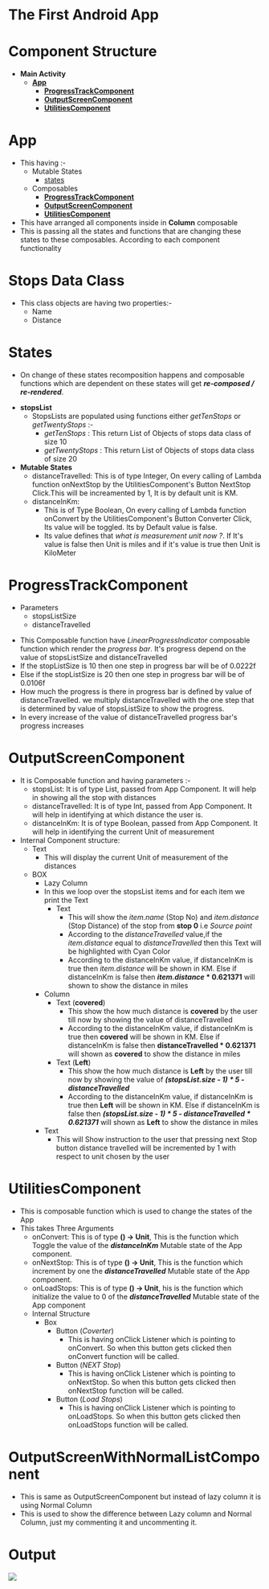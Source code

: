 # The First Android App
# Component Structure
   * **Main Activity**
     * [**App**](#App)
        * [**ProgressTrackComponent**](#ProgressTrackComponent)
        * [**OutputScreenComponent**](#OutputScreenComponent)
        * [**UtilitiesComponent**](#UtilitiesComponent)


# App
 - This having :- 
    - Mutable States 
      * [states](#states) 
    - Composables
      * [**ProgressTrackComponent**](#ProgressTrackComponent)
      * [**OutputScreenComponent**](#OutputScreenComponent)
      * [**UtilitiesComponent**](#UtilitiesComponent)
 - This have arranged all components inside in **Column** composable
 - This is passing all the states and functions that are changing these states to these composables. According to each component functionality

# Stops Data Class
 - This class objects are having two properties:-
    * Name
    * Distance
 
# States
- On change of these states recomposition happens and composable functions which are dependent on these states will get _**re-composed / re-rendered**_.
 * **stopsList**
    - StopsLists are populated using functions either _getTenStops_ or _getTwentyStops_ :-
        * _getTenStops_ : This return List of Objects of stops data class of size 10
        * _getTwentyStops_ : This return List of Objects of stops data class of size 20
 * **Mutable States**
    * distanceTravelled:
      This is of type Integer, On every calling of Lambda function onNextStop by the UtilitiesComponent's Button NextStop Click.This will be increamented by 1,
      It is by default unit is KM.
    * distanceInKm:
      - This is of Type Boolean, On every calling of Lambda function onConvert by the UtilitiesComponent's Button Converter Click, Its value will be toggled.
        Its by Default value is false.
      - Its value defines that _what is measurement unit now ?_. If It's value is false then Unit is miles and if it's value is true then Unit is KiloMeter
    
# ProgressTrackComponent
  * Parameters
    * stopsListSize
    * distanceTravelled
  - This Composable function have _LinearProgressIndicator_ composable function which render the _progress bar_. It's progress depend on the value of stopsListSize and distanceTravelled
  - If the stopListSize is 10 then one step in progress bar will be of 0.0222f 
  - Else if the stopListSize is 20 then one step in progress bar will be of 0.0106f
  - How much the progress is there in progress bar is defined by value of distanceTravelled. we multiply distanceTravelled with the one step that is determined by value of stopsListSize to show the progress.
  - In every increase of the value of distanceTravelled progress bar's progress increases

# OutputScreenComponent
   - It is Composable function and having parameters :-
     * stopsList: 
         It is of type List<Stops>, passed from App Component. It will help in showing all the stop with distances
     * distanceTravelled: 
         It is of type Int, passed from App Component. It will help in identifying at which distance the user is. 
     * distanceInKm: 
         It is of type Boolean, passed from App Component. It will help in identifying the current Unit of measurement
   - Internal Component structure:
     * Text
        - This will display the current Unit of measurement of the distances
     * BOX
       * Lazy Column
        - In this we loop over the stopsList items and for each item we print the Text
          * Text
             - This will show the _item.name_ (Stop No) and _item.distance_ (Stop Distance) of the stop from **stop 0** i.e _Source point_
             - According to the _distanceTravelled_ value,if the _item.distance_ equal to _distanceTravelled_ then this Text will be highlighted with Cyan Color
             - According to the distanceInKm value, if distanceInKm is true then _item.distance_ will be shown in KM.
               Else if distanceInKm is false then **_item.distance_ * 0.621371** will shown to show the distance in miles
       * Column
         * Text (**covered**)
            - This show the how much distance is **covered** by the user till now by showing the value of distanceTravelled
            - According to the distanceInKm value, if distanceInKm is true then **covered** will be shown in KM.
              Else if distanceInKm is false then **distanceTravelled * 0.621371** will shown as **covered** to show the distance in miles
         * Text (**Left**)
            - This show the how much distance is **Left** by the user till now by showing the value of **_(stopsList.size - 1) * 5 - distanceTravelled_**
            - According to the distanceInKm value, if distanceInKm is true then **Left** will be shown in KM.
              Else if distanceInKm is false then _**(stopsList.size - 1) * 5 - distanceTravelled * 0.621371**_ will shown as **Left** to show the distance in miles
       * Text
         - This will Show instruction to the user that pressing next Stop button distance travelled will be incremented by 1 with respect to unit chosen by the user 

# UtilitiesComponent
  - This is composable function which is used to change the states of the App
  - This takes Three Arguments 
     * onConvert: 
       This is of type **() -> Unit**, This is the function which Toggle the value of the _**distanceInKm**_ Mutable state of the App component.
     * onNextStop:
       This is of type **() -> Unit**, This is the function which increment by one the _**distanceTravelled**_ Mutable state of the App component.
     * onLoadStops:
       This is of type **() -> Unit**, his is the function which initialize the value to 0 of the _**distanceTravelled**_ Mutable state of the App component
    - Internal Structure
      * Box
        * Button (_Coverter_) 
          - This is having onClick Listener which is pointing to onConvert. So when this button gets clicked then onConvert function will be called.
        * Button (_NEXT Stop_)
          - This is having onClick Listener which is pointing to onNextStop. So when this button gets clicked then onNextStop function will be called.
        * Button (_Load Stops_)
          - This is having onClick Listener which is pointing to onLoadStops. So when this button gets clicked then onLoadStops function will be called.

# OutputScreenWithNormalListComponent 
   - This is same as OutputScreenComponent but instead of lazy column it is using Normal Column
   - This is used to show the difference between Lazy column and Normal Column, just my commenting it and uncommenting it. 

# Output
   <img src="D:\Assignments M.Tech 2nd Semester\TheFirstAndroidApp\TheFirstAndroidAppOutput.jpeg"/>